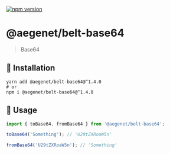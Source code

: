 [![npm version](https://img.shields.io/npm/v/@aegenet/belt-base64.svg)](https://www.npmjs.com/package/@aegenet/belt-base64)
<br>

# @aegenet/belt-base64

> Base64

## 💾 Installation

```shell
yarn add @aegenet/belt-base64@^1.4.0
# or
npm i @aegenet/belt-base64@^1.4.0
```

## 📝 Usage

```typescript
import { toBase64, fromBase64 } from '@aegenet/belt-base64';

toBase64('Something'); // 'U29tZXRoaW5n'

fromBase64('U29tZXRoaW5n'); // 'Something'
```
